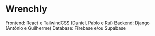 # Wrenchly

Frontend: React e TailwindCSS (Daniel, Pablo e Rui)
Backend: Django (António e Guilherme)
Database: Firebase e/ou Supabase

